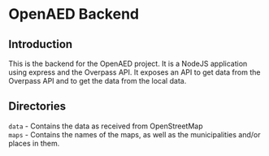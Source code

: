 # OpenAED Backend

## Introduction

This is the backend for the OpenAED project. It is a NodeJS application using express and the Overpass API.
It exposes an API to get data from the Overpass API and to get the data from the local data.

## Directories

`data` - Contains the data as received from OpenStreetMap  
`maps` - Contains the names of the maps, as well as the municipalities and/or places in them.
